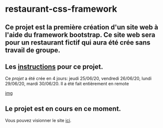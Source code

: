 # restaurant-css-framework

Ce projet est la première création d'un site web à l'aide du framework **bootstrap**.
Ce site web sera pour un **restaurant fictif** qui aura été crée sans travail de groupe.
-----------------------------------------------------------------------------------------------

Les **[instructions](https://github.com/becodeorg/BXL-Swartz-3-21/blob/master/03-HTML-CSS/bootstrap/restaurant.adoc)** pour ce projet.
----------------------------------------------

Ce *projet* a été crée en 4 jours: jeudi 25/06/20, vendredi 26/06/20, lundi 29/06/20, mardi 30/06/20.
Il a été fait entièrement en remote


[img]()


Le projet est **en cours** en ce moment.
------------------

Vous pouvez visionner le site [ici]().



